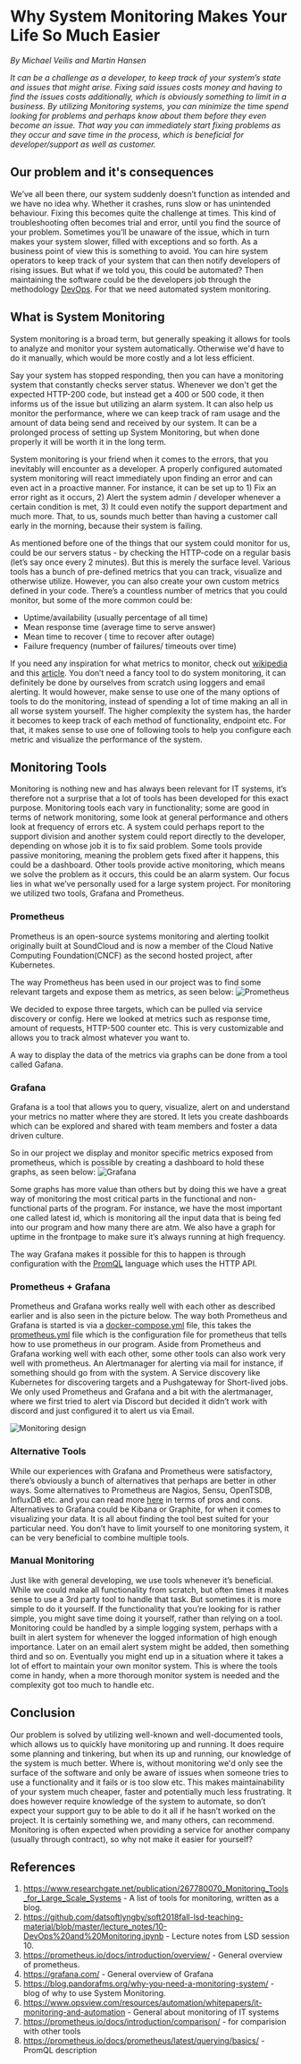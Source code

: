 # Why System Monitoring Makes Your Life So Much Easier
*By Michael Veilis and Martin Hansen*

*It can be a challenge as a developer, to keep track of your system’s state and issues that might arise. Fixing said issues costs money and having to find the issues costs additionally, which is obviously something to limit in a business. By utilizing Monitoring systems, you can minimize the time spend looking for problems and perhaps know about them before they even become an issue. That way you can immediately start fixing problems as they occur and save time in the process, which is beneficial for developer/support as well as customer.*

## Our problem and it's consequences
We’ve all been there, our system suddenly doesn’t function as intended and we have no idea why. Whether it crashes, runs slow or has unintended behaviour. Fixing this becomes quite the challenge at times. This kind of troubleshooting often becomes trial and error, until you find the source of your problem. Sometimes you’ll be unaware of the issue, which in turn makes your system slower, filled with exceptions and so forth. As a business point of view this is something to avoid. You can hire system operators to keep track of your system that can then notify developers of rising issues. But what if we told you, this could be automated? Then maintaining the software could be the developers job through the methodology [DevOps](https://github.com/datsoftlyngby/soft2018fall-lsd-teaching-material/blob/master/lecture_notes/10-DevOps%20and%20Monitoring.ipynb). For that we need automated system monitoring.  

## What is System Monitoring
System monitoring is a broad term, but generally speaking it allows for tools to analyze and monitor your system automatically. Otherwise we'd have to do it manually, which would be more costly and a lot less efficient.

Say your system has stopped responding, then you can have a monitoring system that constantly checks server status. Whenever we don't get the expected HTTP-200 code, but instead get a 400 or 500 code, it then informs us of the issue but utilizing an alarm system. It can also help us monitor the performance, where we can keep track of ram usage and the amount of data being send and received by our system. It can be a prolonged process of setting up System Monitoring, but when done properly it will be worth it in the long term.

System monitoring is your friend when it comes to the errors, that you inevitably will encounter as a developer. A properly configured automated system monitoring will react immediately upon finding an error and can even act in a proactive manner. For instance, it can be set up to 1) Fix an error right as it occurs, 2) Alert the system admin / developer whenever a certain condition is met, 3) It could even notify the support department and much more. That, to us, sounds much better than having a customer call early in the morning, because their system is failing.

As mentioned before one of the things that our system could monitor for us, could be our servers status - by checking the HTTP-code on a regular basis (let’s say once every 2 minutes). But this is merely the surface level. Various tools has a bunch of pre-defined metrics that you can track, visualize and otherwise utilize. However, you can also create your own custom metrics defined in your code. There’s a countless number of metrics that you could monitor, but some of the more common could be:
- Uptime/availability (usually percentage of all time)
- Mean response time (average time to serve answer)
- Mean time to recover ( time to recover after outage)
- Failure frequency (number of failures/ timeouts over time)

If you need any inspiration for what metrics to monitor, check out [wikipedia](https://en.wikipedia.org/wiki/Service-level_agreement#Common_metrics) and this [article](http://rbsla.ruleml.org/docs/GI-Proceedings-80-2.pdf). 
You don’t need a fancy tool to do system monitoring, it can definitely be done by ourselves from scratch using loggers and email alerting. It would however, make sense to use one of the many options of tools to do the monitoring, instead of spending a lot of time making an all in all worse system yourself. The higher complexity the system has, the harder it becomes to keep track of each method of functionality, endpoint etc. For that, it makes sense to use one of following tools to help you configure each metric and visualize the performance of the system.

## Monitoring Tools
Monitoring is nothing new and has always been relevant for IT systems, it’s therefore not a surprise that a lot of tools has been developed for this exact purpose. Monitoring tools each vary in functionality; some are good in terms of network monitoring, some look at general performance and others look at frequency of errors etc. A system could perhaps report to the support division and another system could report directly to the developer, depending on whose job it is to fix said problem. Some tools provide passive monitoring, meaning the problem gets fixed after it happens, this could be a dashboard.  Other tools provide active monitoring, which means we solve the problem as it occurs, this could be an alarm system. Our focus lies in what we’ve personally used for a large system project. For monitoring we utilized two tools, Grafana and Prometheus.

### Prometheus
Prometheus is an open-source systems monitoring and alerting toolkit originally built at SoundCloud and is now a member of the Cloud Native Computing Foundation(CNCF) as the second hosted project, after Kubernetes.

The way Prometheus has been used in our project was to find some relevant targets and expose them as metrics, as seen below:
![Prometheus](https://github.com/KLMM-LSD/UFO-blog-entry-Michael-Martin/blob/master/Resources/Prometheus.JPG)

We decided to expose three targets, which can be pulled via service discovery or config. Here we looked at metrics such as response time, amount of requests, HTTP-500 counter etc. This is very customizable and allows you to track almost whatever you want to. 

A way to display the data of the metrics via graphs can be done from a tool called Gafana.

### Grafana 
Grafana is a tool that allows you to query, visualize, alert on and understand your metrics no matter where they are stored. It lets you create dashboards which can be explored and shared with team members and foster a data driven culture.

So in our project we display and monitor specific metrics exposed from prometheus, which is possible by creating a dashboard to hold these graphs, as seen below:
![Grafana](https://github.com/KLMM-LSD/UFO-blog-entry-Michael-Martin/blob/master/Resources/Grafana.JPG)

Some graphs has more value than others but by doing this we have a great way of monitoring the most critical parts in the functional and non-functional parts of the program.
For instance, we have the most important one called latest id, which is monitoring all the input data that is being fed into our program and how many there are atm. We also have a graph for uptime in the frontpage to make sure it’s always running at high frequency.

The way Grafana makes it possible for this to happen is through configuration with the [PromQL](https://prometheus.io/docs/prometheus/latest/querying/basics/) language which uses the HTTP API.

### Prometheus + Grafana
Prometheus and Grafana works really well with each other as described earlier and is also seen in the picture below. The way both Prometheus and Grafana is started is via a [docker-compose.yml](https://github.com/KLMM-LSD/UFO-blog-entry-Michael-Martin/blob/master/Resources/Docker-compose.JPG) file, this takes the [prometheus.yml](https://github.com/KLMM-LSD/UFO-blog-entry-Michael-Martin/blob/master/Resources/PromYaml.JPG) file which is the configuration file for prometheus that tells how to use prometheus in our program. Aside from Prometheus and Grafana working well with each other, some other tools can also work very well with prometheus. An Alertmanager for alerting via mail for instance, if something should go from with the system. A Service discovery like Kubernetes for discovering targets and a Pushgateway for Short-lived jobs. We only used Prometheus and Grafana and a bit with the alertmanager, where we first tried to alert via Discord but decided it didn’t work with discord and just configured it to alert us via Email.

![Monitoring design](https://github.com/KLMM-LSD/UFO-blog-entry-Michael-Martin/blob/master/Resources/Monitoring-design.JPG)

### Alternative Tools
While our experiences with Grafana and Prometheus were satisfactory, there’s obviously a bunch of alternatives that perhaps are better in other ways. Some alternatives to Prometheus are Nagios, Sensu, OpenTSDB, InfluxDB etc. and you can read more [here](https://prometheus.io/docs/introduction/comparison/&sa=D&ust=1544374532076000&usg=AFQjCNFPnyUdzobm6Uait-zTTZbRoilR-w) in terms of pros and cons. Alternatives to Grafana could be Kibana or Graphite, for when it comes to visualizing your data. It is all about finding the tool best suited for your particular need. You don’t have to limit yourself to one monitoring system, it can be very beneficial to combine multiple tools. 

### Manual Monitoring
Just like with general developing, we use tools whenever it’s beneficial. While we could make all functionality from scratch, but often times it makes sense to use a 3rd party tool to handle that task. But sometimes it is more simple to do it yourself. If the functionality that you’re looking for is rather simple, you might save time doing it yourself, rather than relying on a tool. Monitoring could be handled by a simple logging system, perhaps with a built in alert system for whenever the logged information of high enough importance. Later on an email alert system might be added, then something third and so on. Eventually you might end up in a situation where it takes a lot of effort to maintain your own monitor system. This is where the tools come in handy, when a more thorough monitor system is needed and the complexity got too much to handle etc.

## Conclusion
Our problem is solved by utilizing well-known and well-documented tools, which allows us to quickly have monitoring up and running. It does require some planning and tinkering, but when its up and running, our knowledge of the system is much better. Where is, without monitoring we'd only see the surface of the software and only be aware of issues when someone tries to use a functionality and it fails or is too slow etc. This makes maintainability of your system much cheaper, faster and potentially much less frustrating. It does however require knowledge of the system to automate, so don’t expect your support guy to be able to do it all if he hasn’t worked on the project. It is certainly something we, and many others, can recommend. Monitoring is often expected when providing a service for another company (usually through contract), so why not make it easier for yourself?

## References 
1. https://www.researchgate.net/publication/267780070_Monitoring_Tools_for_Large_Scale_Systems - A list of tools for monitoring, written as a blog.
2. https://github.com/datsoftlyngby/soft2018fall-lsd-teaching-material/blob/master/lecture_notes/10-DevOps%20and%20Monitoring.ipynb - Lecture notes from LSD session 10.
3. https://prometheus.io/docs/introduction/overview/ - General overview of prometheus.
4. https://grafana.com/ - General overview of Grafana
5. https://blog.pandorafms.org/why-you-need-a-monitoring-system/ - blog of why to use System Monitoring.
6. https://www.opsview.com/resources/automation/whitepapers/it-monitoring-and-automation - General about monitoring of IT systems
7. https://prometheus.io/docs/introduction/comparison/ - for comparision with other tools
8. https://prometheus.io/docs/prometheus/latest/querying/basics/ - PromQL description
